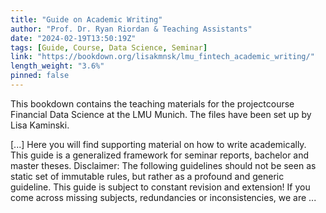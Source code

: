 ```yaml
---
title: "Guide on Academic Writing"
author: "Prof. Dr. Ryan Riordan & Teaching Assistants"
date: "2024-02-19T13:50:19Z"
tags: [Guide, Course, Data Science, Seminar]
link: "https://bookdown.org/lisakmnsk/lmu_fintech_academic_writing/"
length_weight: "3.6%"
pinned: false
---
```


<p>This bookdown contains the teaching materials for the projectcourse Financial Data Science at the LMU Munich. The files have been set up by Lisa Kaminski.</p> [...] Here you will find supporting material on how to write academically. This guide is a generalized framework for seminar reports, bachelor and master theses. Disclaimer: The following guidelines should not be seen as static set of immutable rules, but rather as a profound and generic guideline. This guide is subject to constant revision and extension! If you come across missing subjects, redundancies or inconsistencies, we are ...
